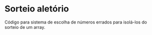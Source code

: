 # Sorteio aletório

 Código para sistema de escolha de números errados para isolá-los do sorteio de um array. 
